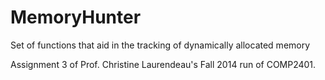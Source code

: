 # MemoryHunter
Set of functions that aid in the tracking of dynamically allocated memory

Assignment 3 of Prof. Christine Laurendeau's Fall 2014 run of COMP2401.
